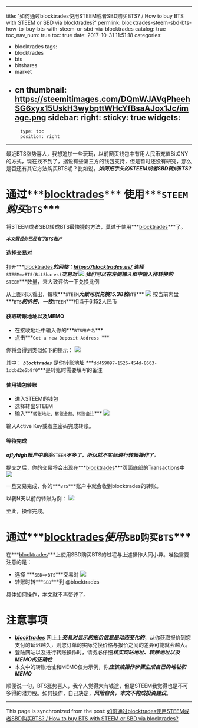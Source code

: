 
---
title: '如何通过blocktrades使用STEEM或者SBD购买BTS? / How to buy BTS with STEEM or SBD via blocktrades?'
permlink: blocktrades-steem-sbd-bts-how-to-buy-bts-with-steem-or-sbd-via-blocktrades
catalog: true
toc_nav_num: true
toc: true
date: 2017-10-31 11:51:18
categories:
- blocktrades
tags:
- blocktrades
- bts
- bitshares
- market
- cn
thumbnail: https://steemitimages.com/DQmWJAVqPheehSG6xyx15UskH3wybpttWHcYfBsaAJox1Jc/image.png
sidebar:
    right:
        sticky: true
widgets:
    -
        type: toc
        position: right
---


最近BTS涨势喜人，我想追加一些玩玩，以前网页钱包中有用人民币充值BitCNY的方式，现在找不到了，据说有些第三方的钱包支持，但是暂时还没有研究，那么是否还有其它方法购买BTS呢？比如说，***如何把手头的STEEM或者SBD转成BTS?***

# 通过***[blocktrades](https://blocktrades.us/)*** 使用***`STEEM`***购买***`BTS`***

将STEEM或者SBD转成BTS最快捷的方法，莫过于使用***[blocktrades](https://blocktrades.us/)***了。

***`本文假设你已经有了BTS账户`***

#### 选择交易对
打开***[blocktrades](https://blocktrades.us/)***的网站：https://blocktrades.us/
选择***`STEEM=>BTS(BitShares)`***交易对
![](https://steemitimages.com/DQmWJAVqPheehSG6xyx15UskH3wybpttWHcYfBsaAJox1Jc/image.png)
我们可以在左侧输入框中输入待转换的***`STEEM`***数量，来大致评估一下兑换比例

从上图可以看出，每枚***`STEEM`***大致可以兑换15.38枚***`BTS`***
![](https://steemitimages.com/DQmSCCRtsJ1nm2HYxuV66m6ah1HUZAeYXeJU92MptSy9t2W/image.png)
按当前内盘***`BTS`***的价格，一枚***`STEEM`***相当于6.152人民币

#### 获取转账地址以及MEMO

* 在接收地址中输入你的***`BTS用户名`***
* 点击***`Get a new Deposit Address `***

你将会得到类似如下的提示：
![](https://steemitimages.com/DQmdTDoAi7N4KeN5A4MZBWkQjsPfNCj8J9jZ1bjcgsGnFq4/image.png)

其中：
***`blocktrades`*** 是你转账地址
***`dd459097-1526-454d-8663-1dcbd2e5b9f0`***是转账时需要填写的备注

#### 使用钱包转账

* 进入STEEM的钱包
* 选择转出STEEM
* 输入***`转账地址、转账金额、转账备注`***
![](https://steemitimages.com/DQmTEymxFqcS2EoqK6UhKXEm9fQbURQJgiKKwEX4mHWhtbw/image.png)

输入Active Key或者主密码完成转账。

#### 等待完成

***oflyhigh账户中剩余***`STEEM`***不多了，所以就不实际进行转账操作了。***

提交之后，你的交易将会出现在***[blocktrades](https://blocktrades.us/)***页面底部的Transactions中
![](https://steemitimages.com/DQmSL82rdhVsEv96cjrboSasssMMxvvNoGJq3cKF6rFGEoY/image.png)

一旦交易完成，你的***`BTS`***账户中就会收到blocktrades的转账。

以我N天以前的转账为例：
![](https://steemitimages.com/DQmTcpHc7ZKU1oAjw444pV66tbNNMepCkkPE7CvBciZ6M1r/image.png)

至此，操作完成。

# 通过***[blocktrades](https://blocktrades.us/)***使用***`SBD购买BTS`***

在***[blocktrades](https://blocktrades.us/)***上使用SBD购买BTS的过程与上述操作大同小异。唯独需要注意的是：
* 选择 ***`SBD=>BTS`***交易对
![](https://steemitimages.com/DQmYTvzbCUfPtqPHZrZ1VyTjQM6tzUs7dExZHPFB1MfMfzE/image.png)
* 转账时转***`SBD`***到 @blocktrades 

具体如何操作，本文就不再赘述了。

# 注意事项

* ***[blocktrades](https://blocktrades.us/)*** 网上上***交易对显示的报价信息是动态变化的***，从你获取报价到您支付的延迟越久，则您订单的实际兑换价格与报价之间的差异可能就会越大。
* 登陆网站以及进行转账操作时，请务必仔细***核实网站地址、转账地址以及MEMO的正确性***
* 本文中的转账地址和MEMO仅为示例，你***应该按操作步骤生成自己的地址和MEMO***

顺便说一句，BTS涨势喜人，我个人觉得大有钱途，但是STEEM我觉得也是不可多得的潜力股。如何操作，自己决定，***风险自负，本文不构成投资建议***。

- - -

This page is synchronized from the post: [如何通过blocktrades使用STEEM或者SBD购买BTS? / How to buy BTS with STEEM or SBD via blocktrades?](https://steemit.com/@oflyhigh/blocktrades-steem-sbd-bts-how-to-buy-bts-with-steem-or-sbd-via-blocktrades)
